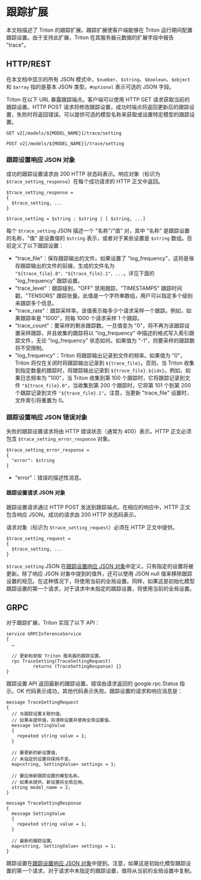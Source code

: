 <!--
# Copyright (c) 2022, NVIDIA CORPORATION & AFFILIATES. All rights reserved.
#
# Redistribution and use in source and binary forms, with or without
# modification, are permitted provided that the following conditions
# are met:
#  * Redistributions of source code must retain the above copyright
#    notice, this list of conditions and the following disclaimer.
#  * Redistributions in binary form must reproduce the above copyright
#    notice, this list of conditions and the following disclaimer in the
#    documentation and/or other materials provided with the distribution.
#  * Neither the name of NVIDIA CORPORATION nor the names of its
#    contributors may be used to endorse or promote products derived
#    from this software without specific prior written permission.
#
# THIS SOFTWARE IS PROVIDED BY THE COPYRIGHT HOLDERS ``AS IS'' AND ANY
# EXPRESS OR IMPLIED WARRANTIES, INCLUDING, BUT NOT LIMITED TO, THE
# IMPLIED WARRANTIES OF MERCHANTABILITY AND FITNESS FOR A PARTICULAR
# PURPOSE ARE DISCLAIMED.  IN NO EVENT SHALL THE COPYRIGHT OWNER OR
# CONTRIBUTORS BE LIABLE FOR ANY DIRECT, INDIRECT, INCIDENTAL, SPECIAL,
# EXEMPLARY, OR CONSEQUENTIAL DAMAGES (INCLUDING, BUT NOT LIMITED TO,
# PROCUREMENT OF SUBSTITUTE GOODS OR SERVICES; LOSS OF USE, DATA, OR
# PROFITS; OR BUSINESS INTERRUPTION) HOWEVER CAUSED AND ON ANY THEORY
# OF LIABILITY, WHETHER IN CONTRACT, STRICT LIABILITY, OR TORT
# (INCLUDING NEGLIGENCE OR OTHERWISE) ARISING IN ANY WAY OUT OF THE USE
# OF THIS SOFTWARE, EVEN IF ADVISED OF THE POSSIBILITY OF SUCH DAMAGE.
-->

# 跟踪扩展

本文档描述了 Triton 的跟踪扩展。跟踪扩展使客户端能够在 Triton 运行期间配置跟踪设置。由于支持此扩展，Triton 在其服务器元数据的扩展字段中报告 "trace"。

## HTTP/REST

在本文档中显示的所有 JSON 模式中，`$number`、`$string`、`$boolean`、`$object` 和 `$array` 指的是基本 JSON 类型。`#optional` 表示可选的 JSON 字段。

Triton 在以下 URL 暴露跟踪端点。客户端可以使用 HTTP GET 请求获取当前的跟踪设置。HTTP POST 请求将修改跟踪设置，成功时端点将返回更新后的跟踪设置，失败时将返回错误。可以提供可选的模型名称来获取或设置特定模型的跟踪设置。

```
GET v2[/models/${MODEL_NAME}]/trace/setting

POST v2[/models/${MODEL_NAME}]/trace/setting
```

### 跟踪设置响应 JSON 对象

成功的跟踪设置请求由 200 HTTP 状态码表示。响应对象（标识为 `$trace_setting_response`）在每个成功请求的 HTTP 正文中返回。

```
$trace_setting_response =
{
  $trace_setting, ...
}

$trace_setting = $string : $string | [ $string, ...]
```

每个 `$trace_setting` JSON 描述一个 "名称"/"值" 对，其中 "名称" 是跟踪设置的名称，"值" 是设置值的 `$string` 表示，或者对于某些设置是 `$string` 数组。目前定义了以下跟踪设置：

- "trace_file"：保存跟踪输出的文件。如果设置了 "log_frequency"，这将是保存跟踪输出的文件的前缀，生成的文件名为 `"${trace_file}.0"、"${trace_file}.1"、...`，详见下面的 "log_frequency" 跟踪设置。
- "trace_level"：跟踪级别。"OFF" 禁用跟踪，"TIMESTAMPS" 跟踪时间戳，"TENSORS" 跟踪张量。此值是一个字符串数组，用户可以指定多个级别来跟踪多个信息。
- "trace_rate"：跟踪采样率。该值表示每多少个请求采样一个跟踪。例如，如果跟踪率是 "1000"，则每 1000 个请求采样 1 个跟踪。
- "trace_count"：要采样的剩余跟踪数。一旦值变为 "0"，将不再为该跟踪设置采样跟踪，并且收集的跟踪将以 "log_frequency" 中描述的格式写入索引跟踪文件，无论 "log_frequency" 状态如何。如果值为 "-1"，则要采样的跟踪数将不受限制。
- "log_frequency"：Triton 将跟踪输出记录到文件的频率。如果值为 "0"，Triton 将仅在关闭时将跟踪输出记录到 `${trace_file}`。否则，当 Triton 收集到指定数量的跟踪时，将跟踪输出记录到 `${trace_file}.${idx}`。例如，如果日志频率为 "100"，当 Triton 收集到第 100 个跟踪时，它将跟踪记录到文件 `"${trace_file}.0"`，当收集到第 200 个跟踪时，它将第 101 个到第 200 个跟踪记录到文件 `"${trace_file}.1"`。注意，当更新 "trace_file" 设置时，文件索引将重置为 0。

### 跟踪设置响应 JSON 错误对象

失败的跟踪设置请求将由 HTTP 错误状态（通常为 400）表示。HTTP 正文必须包含 `$trace_setting_error_response` 对象。

```
$trace_setting_error_response =
{
  "error": $string
}
```

- "error"：错误的描述性消息。

#### 跟踪设置请求 JSON 对象

跟踪设置请求通过 HTTP POST 发送到跟踪端点。在相应的响应中，HTTP 正文包含响应 JSON。成功的请求由 200 HTTP 状态码表示。

请求对象（标识为 `$trace_setting_request`）必须在 HTTP 正文中提供。

```
$trace_setting_request =
{
  $trace_setting, ...
}
```

`$trace_setting` JSON 在[跟踪设置响应 JSON 对象](#跟踪设置响应-json-对象)中定义，只有指定的设置将被更新。除了响应 JSON 对象中提到的值外，还可以使用 JSON null 值来移除跟踪设置的规范。在这种情况下，将使用当前的全局设置。同样，如果这是初始化模型跟踪设置的第一个请求，对于请求中未指定的跟踪设置，将使用当前的全局设置。

## GRPC

对于跟踪扩展，Triton 实现了以下 API：

```
service GRPCInferenceService
{
  …

  // 更新和获取 Triton 服务器的跟踪设置。
  rpc TraceSetting(TraceSettingRequest)
          returns (TraceSettingResponse) {}
}
```

跟踪设置 API 返回最新的跟踪设置。错误由请求返回的 google.rpc.Status 指示。OK 代码表示成功，其他代码表示失败。跟踪设置的请求和响应消息是：

```
message TraceSettingRequest
{
  // 与跟踪设置关联的值。
  // 如果未提供值，将清除设置并使用全局设置值。
  message SettingValue
  {
    repeated string value = 1;
  }

  // 要更新的新设置值，
  // 未指定的设置将保持不变。
  map<string, SettingValue> settings = 1;

  // 要应用新跟踪设置的模型名称。
  // 如果未提供，新设置将全局应用。
  string model_name = 2;
}

message TraceSettingResponse
{
  message SettingValue
  {
    repeated string value = 1;
  }

  // 最新的跟踪设置。
  map<string, SettingValue> settings = 1;
}
```

跟踪设置在[跟踪设置响应 JSON 对象](#跟踪设置响应-json-对象)中提到。注意，如果这是初始化模型跟踪设置的第一个请求，对于请求中未指定的跟踪设置，值将从当前的全局设置中复制。